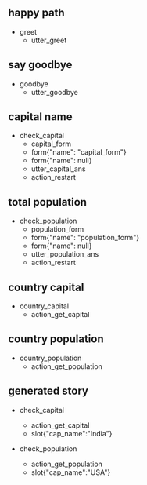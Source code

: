 ## happy path
* greet
  - utter_greet

## say goodbye
* goodbye
  - utter_goodbye


## capital name
* check_capital
    - capital_form
    - form{"name": "capital_form"}
    - form{"name": null}
    - utter_capital_ans
    - action_restart

## total population
* check_population
    - population_form
    - form{"name": "population_form"}
    - form{"name": null}
    - utter_population_ans
    - action_restart

## country capital
* country_capital
    - action_get_capital



## country population
* country_population
    - action_get_population




## generated story
* check_capital
    - action_get_capital
    - slot{"cap_name":"India"}

    
* check_population
    - action_get_population
    - slot{"cap_name":"USA"}
